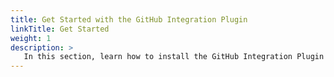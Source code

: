 ```yaml
---
title: Get Started with the GitHub Integration Plugin
linkTitle: Get Started
weight: 1
description: >
   In this section, learn how to install the GitHub Integration Plugin for Spinnaker and Armory Continuous Deployment. 
---
```

